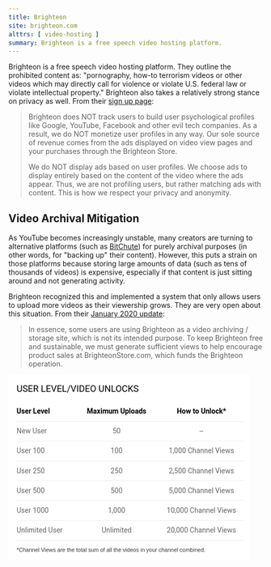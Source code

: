 ```yaml
---
title: Brighteon
site: brighteon.com
alttrs: [ video-hosting ]
summary: Brighteon is a free speech video hosting platform.
---
```


Brighteon is a free speech video hosting platform. They outline the prohibited content as: "pornography, how-to terrorism videos or other videos which may directly call for violence or violate U.S. federal law or violate intellectual property."
Brighteon also takes a relatively strong stance on privacy as well.
From their [sign up page](https://www.brighteon.com/dashboard/request-invitation):
> Brighteon does NOT track users to build user psychological profiles like Google, YouTube, Facebook and other evil tech companies. As a result, we do NOT monetize user profiles in any way. Our sole source of revenue comes from the ads displayed on video view pages and your purchases through the Brighteon Store.
>
> We do NOT display ads based on user profiles. We choose ads to display entirely based on the content of the video where the ads appear. Thus, we are not profiling users, but rather matching ads with content. This is how we respect your privacy and anonymity.

## Video Archival Mitigation

As YouTube becomes increasingly unstable, many creators are turning to alternative platforms (such as [BitChute](/alttech/bitchute)) for purely archival purposes (in other words, for "backing up" their content).
However, this puts a strain on those platforms because storing large amounts of data (such as tens of thousands of videos) is expensive, especially if that content is just sitting around and not generating activity.

Brighteon recognized this and implemented a system that only allows users to upload more videos as their viewership grows.
They are very open about this situation.
From their [January 2020 update](https://support.brighteon.com/Brighteon-update-Jan-2020.html):
> In essence, some users are using Brighteon as a video archiving / storage site, which is not its intended purpose.
> To keep Brighteon free and sustainable, we must generate sufficient views to help encourage product sales at BrighteonStore.com, which funds the Brighteon operation.

[![](user-levels.png)](https://support.brighteon.com/Brighteon-update-Jan-2020.html)
